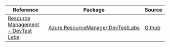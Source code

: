 | Reference | Package | Source |
|---|---|---|
|[Resource Management - DevTest Labs](resourcemanager.devtestlabs-readme.md)|[Azure.ResourceManager.DevTestLabs](https://www.nuget.org/packages/Azure.ResourceManager.DevTestLabs)|[Github](https://github.com/Azure/azure-sdk-for-net/blob/main/sdk/devtestlabs/Azure.ResourceManager.DevTestLabs)|
